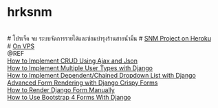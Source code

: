 # hrksnm
<br/>
# โปรเจ็ค จบ ระบบจัดการรายได้และซ่อมบำรุงร้านสายน้ำมิ้น
# <a href="https://snmproject.herokuapp.com/"> SNM Project on Heroku  </a>
<br />
# <a href="http://snmproject.tech/"> On VPS </a>
<br />
@REF <br />
<a href="https://simpleisbetterthancomplex.com/tutorial/2016/11/15/how-to-implement-a-crud-using-ajax-and-json.html"> How to Implement CRUD Using Ajax and Json  </a> <br />
<a href="https://simpleisbetterthancomplex.com/tutorial/2018/01/18/how-to-implement-multiple-user-types-with-django.html"> How to Implement Multiple User Types with Django </a> <br />
<a href="https://simpleisbetterthancomplex.com/tutorial/2018/01/29/how-to-implement-dependent-or-chained-dropdown-list-with-django.html"> How to Implement Dependent/Chained Dropdown List with Django </a> <br />
<a href="https://simpleisbetterthancomplex.com/tutorial/2018/11/28/advanced-form-rendering-with-django-crispy-forms.html">Advanced Form Rendering with Django Crispy Forms </a> <br />
<a href="https://simpleisbetterthancomplex.com/article/2017/08/19/how-to-render-django-form-manually.html"> How to Render Django Form Manually </a> <br />
<a href="https://simpleisbetterthancomplex.com/tutorial/2018/08/13/how-to-use-bootstrap-4-forms-with-django.html"> How to Use Bootstrap 4 Forms With Django </a> <br />

